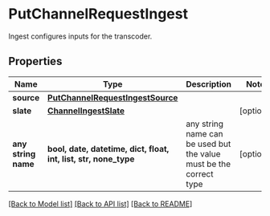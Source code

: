 # PutChannelRequestIngest

Ingest configures inputs for the transcoder.

## Properties
Name | Type | Description | Notes
------------ | ------------- | ------------- | -------------
**source** | [**PutChannelRequestIngestSource**](PutChannelRequestIngestSource.md) |  | 
**slate** | [**ChannelIngestSlate**](ChannelIngestSlate.md) |  | [optional] 
**any string name** | **bool, date, datetime, dict, float, int, list, str, none_type** | any string name can be used but the value must be the correct type | [optional]

[[Back to Model list]](../README.md#documentation-for-models) [[Back to API list]](../README.md#documentation-for-api-endpoints) [[Back to README]](../README.md)



